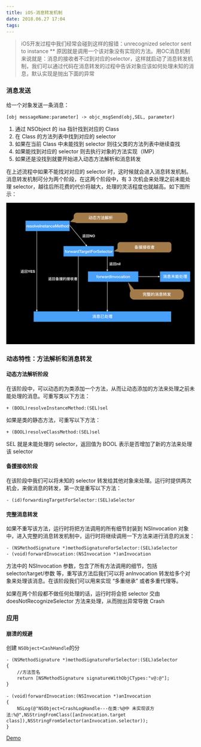 ```yaml
---
title: iOS-消息转发机制
date: 2018.06.27 17:04
tags:
---
```

> iOS开发过程中我们经常会碰到这样的报错：unrecognized selector sent to instance ** 原因就是调用一个该对象没有实现的方法。用OC消息机制来说就是：消息的接收者不过到对应的selector，这样就启动了消息转发机制，我们可以通过代码在消息转发的过程中告诉对象应该如何处理未知的消息，默认实现是抛出下面的异常

<!-- more -->
### 消息发送

给一个对象发送一条消息：

```
[obj messageName:parameter] -> objc_msgSend(obj,SEL, parameter)
```

1. 通过 NSObject 的 isa 指针找到对应的 Class
2. 在 Class 的方法列表中找到对应的 selector
3. 如果在当前 Class 中未能找到 selector 则往父类的方法列表中继续查找
4. 如果能找到对应的 selector 则去执行对象的方法实现（IMP）
5. 如果还是没找到就要开始进入动态方法解析和消息转发

在上述流程中如果不能找对对应的 selector 时，这时候就会进入消息转发机制。消息转发机制可分为两个阶段，在这两个阶段中，有 3 次机会来处理之前未能处理 selector，越往后所花费的代价将越大，处理的灵活程度也就越高。如下图所示：

![messageforward.png](https://github.com/MaricleZhang/reasource/blob/master/message_forward.png?raw=true)

### 动态特性：方法解析和消息转发

#### 动态方法解析阶段

在该阶段中，可以动态的为类添加一个方法，从而让动态添加的方法来处理之前未能处理的消息。可重写类以下方法：

```
+ (BOOL)resolveInstanceMethod:(SEL)sel
```
如果是类的静态方法，可重写以下方法：

```
+ (BOOL)resolveClassMethod:(SEL)sel
```

SEL 就是未能处理的 selector，返回值为 BOOL 表示是否增加了新的方法来处理该 selector

#### 备援接收阶段

在该阶段中我们可以将未知的 selector 转发给其他对象来处理。运行时提供两次机会，来做消息的转发，第一次是重写以下方法：

```
- (id)forwardingTargetForSelector:(SEL)aSelector
```
#### 完整消息转发

如果不重写该方法，运行时将把方法调用的所有细节封装到 NSInvocation 对象中，进入完整的消息转发机制中，运行时将继续调用一下方法来进行消息的派发：

```
- (NSMethodSignature *)methodSignatureForSelector:(SEL)aSelector
- (void)forwardInvocation:(NSInvocation *)anInvocation
```

方法中的 NSInvocation 参数，包含了所有方法调用的细节，包括 selector/target/参数 等，重写该方法后我们可以将 anInvocation 转发给多个对象来处理该消息。在该阶段我们可以用来实现 “多重继承” 或者多重代理等。

如果在两个阶段都不做任何处理的话，运行时将会把 selector 交由 doesNotRecognizeSelector 方法来处理，从而抛出异常导致 Crash 

### 应用

#### 崩溃的规避

创建 `NSObject+CashHandle`的分


```
- (NSMethodSignature *)methodSignatureForSelector:(SEL)aSelector
{
    //方法签名
    return [NSMethodSignature signatureWithObjCTypes:"v@:@"];
}

- (void)forwardInvocation:(NSInvocation *)anInvocation
{
    NSLog(@"NSObject+CrashLogHandle---在类:%@中 未实现该方法:%@",NSStringFromClass([anInvocation.target class]),NSStringFromSelector(anInvocation.selector));
}

```
[Demo](https://github.com/MaricleZhang/MessageForwardingDemo.git)
